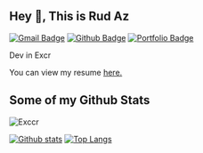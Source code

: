
## Hey 👋, This is Rud Az
[![Gmail Badge](https://img.shields.io/badge/-rzombok@gmail.com-c14438?style=flat&logo=Gmail&logoColor=white&link=mailto:rzombok@gmail.com)](mailto:rzombok@gmail.com) [![Github Badge](https://img.shields.io/badge/-Exccr-grey?style=flat&logo=github&logoColor=white&link=https://github.com/Exccr/)](https://www.github.com/Exccr/) [![Portfolio Badge](https://img.shields.io/badge/portfolio-web-blue?style=flat&link=siapa.me/)](siapa.me/) <p align='left'>Dev in Excr</p><p align='left'> You can view my resume <a href='Jl Nangka I RT1/Rw2, Dagan, Solokuro, Lamongan ' target=_blank><u>here</u>.</a></p>
## Some of my Github Stats
<p align=left> <img src=https://komarev.com/ghpvc/?username=Exccr alt=Exccr /> </p>

[![Github stats](https://github-readme-stats.vercel.app/api?username=Exccr&show_icons=true&include_all_commits=true)](https://github.com/Exccr/github-readme-stats)
[![Top Langs](https://github-readme-stats.vercel.app/api/top-langs/?username=Exccr&layout=compact)](https://github.com/Exccr/github-readme-stats)

